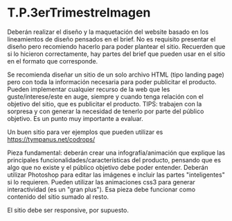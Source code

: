 # T.P.3erTrimestreImagen
Deberán realizar el diseño y la maquetación del website basado en los lineamientos de diseño pensados en el brief. No es requisito presentar el diseño pero recomiendo hacerlo para poder plantear el sitio. Recuerden que si lo hicieron correctamente, hay partes del brief que pueden usar en el sitio en el formato que corresponde.

Se recomienda diseñar un sitio de un solo archivo HTML (tipo landing page) pero con toda la información necesaria para poder publicitar el producto. Pueden implementar cualquier recurso de la web que les guste/interese/este en auge, siempre y cuando tenga relación con el objetivo del sitio, que es publicitar el producto. TIPS: trabajen con la sorpresa y con generar la necesidad de tenerlo por parte del público objetivo. Es un punto muy importante a evaluar.

Un buen sitio para ver ejemplos que pueden utilizar es https://tympanus.net/codrops/

Pieza fundamental: deberán crear una infografía/animación que explique las principales funcionalidades/características del producto, pensando que es algo que no existe y el público objetivo debe poder entender. Deberán utilizar Photoshop para editar las imágenes e incluir las partes "inteligentes" si lo requieren. Pueden utilizar las animaciones css3 para generar interactividad (es un "gran plus"). Esa pieza debe funcionar como contenido del sitio sumado al resto.

El sitio debe ser responsive, por supuesto.
